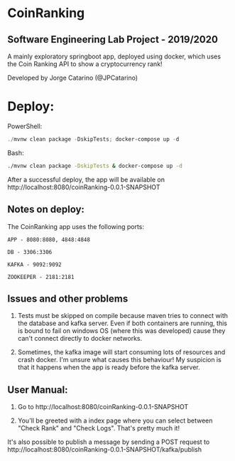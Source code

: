 # CoinRanking
## Software Engineering Lab Project - 2019/2020

A mainly exploratory springboot app, deployed using docker, which uses the Coin Ranking API to 
show a cryptocurrency rank! 

Developed by Jorge Catarino (@JPCatarino)

# Deploy:
PowerShell:
```powershell
./mvnw clean package -DskipTests; docker-compose up -d
```
Bash:
```bash
./mvnw clean package -DskipTests & docker-compose up -d
```

After a successful deploy, the app will be available on http://localhost:8080/coinRanking-0.0.1-SNAPSHOT

## Notes on deploy:

The CoinRanking app uses the following ports:

	APP - 8080:8080, 4848:4848

	DB - 3306:3306

	KAFKA - 9092:9092

	ZOOKEEPER - 2181:2181

## Issues and other problems
1. Tests must be skipped on compile because maven tries to connect with the database and kafka server.
Even if both containers are running, this is bound to fail on windows OS (where this was developed) cause they can't connect directly
to docker networks.

2. Sometimes, the kafka image will start consuming lots of resources and crash docker. I'm unsure what causes this behaviour!
My suspicion is that it happens when the app is ready before the kafka server.

## User Manual:

1. Go to http://localhost:8080/coinRanking-0.0.1-SNAPSHOT

2. You'll be greeted with a index page where you can select between "Check Rank" and "Check Logs".
	That's pretty much it!
		
It's also possible to publish a message by sending a POST request to http://localhost:8080/coinRanking-0.0.1-SNAPSHOT/kafka/publish
